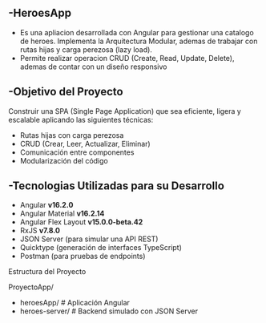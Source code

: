 -HeroesApp
-
- Es una apliacion desarrollada con Angular para gestionar una catalogo de heroes. Implementa la Arquitectura Modular, ademas de trabajar con rutas hijas y carga perezosa (lazy load). 
- Permite realizar operacion CRUD (Create, Read, Update, Delete), ademas de contar con un diseño responsivo

-Objetivo del Proyecto
-
Construir una SPA (Single Page Application) que sea eficiente, ligera y escalable aplicando las siguientes técnicas:
- Rutas hijas con carga perezosa
- CRUD (Crear, Leer, Actualizar, Eliminar)
- Comunicación entre componentes
- Modularización del código

-Tecnologias Utilizadas para su Desarrollo
-
- Angular **v16.2.0**
- Angular Material **v16.2.14**
- Angular Flex Layout **v15.0.0-beta.42**
- RxJS **v7.8.0**
- JSON Server (para simular una API REST)
- Quicktype (generación de interfaces TypeScript)
- Postman (para pruebas de endpoints)

Estructura del Proyecto

ProyectoApp/
- heroesApp/         # Aplicación Angular
- heroes-server/     # Backend simulado con JSON Server
